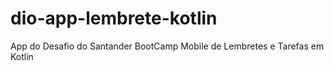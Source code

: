 # dio-app-lembrete-kotlin
App do Desafio do Santander BootCamp Mobile de Lembretes e Tarefas em Kotlin
